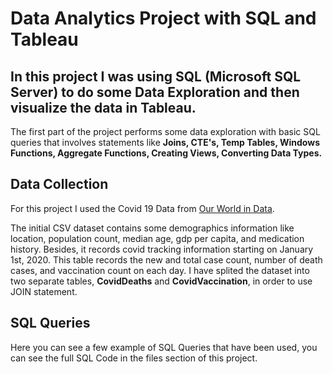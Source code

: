 # Data Analytics Project with SQL and Tableau
## In this project I was using SQL (Microsoft SQL Server) to do some Data Exploration and then visualize the data in Tableau.

The first part of the project performs some data exploration with basic SQL queries that involves statements like **Joins, CTE's, Temp Tables, Windows Functions, Aggregate Functions, Creating Views, Converting Data Types.**

## Data Collection
For this project I used the Covid 19 Data from [Our World
in Data](https://ourworldindata.org/covid-deaths).

The initial CSV dataset contains some demographics information like location, population count, median age, gdp per capita, and medication history. Besides, it records covid tracking information starting on January 1st, 2020. This table records the new and total case count, number of death cases, and vaccination count on each day. I have splited the dataset into two separate tables, **CovidDeaths** and **CovidVaccination**, in order to use JOIN statement.

## SQL Queries 
Here you can see a few example of SQL Queries that have been used, you can see the full SQL Code in the files section of this project.
